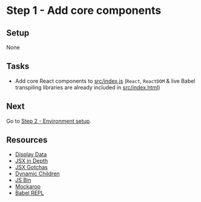 # Step 1 - Add core components

## Setup

None

## Tasks

- Add core React components to [src/index.js](src/index.js) (`React`, `ReactDOM` & live Babel transpiling libraries are already included in [src/index.html](src/index.html))

## Next

Go to [Step 2 - Environment setup](../02-env-setup/).

## Resources

- [Display Data](https://facebook.github.io/react/docs/displaying-data.html)
- [JSX in Depth](https://facebook.github.io/react/docs/jsx-in-depth.html)
- [JSX Gotchas](https://facebook.github.io/react/docs/jsx-gotchas.html)
- [Dynamic Children](https://facebook.github.io/react/docs/multiple-components.html#dynamic-children)
- [JS Bin](http://jsbin.com/)
- [Mockaroo](https://www.mockaroo.com/)
- [Babel REPL](http://babeljs.io/repl/)
